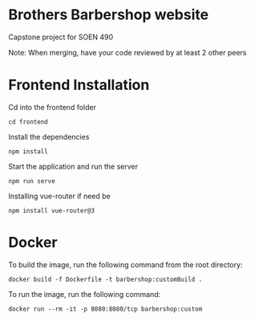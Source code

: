 # Brothers Barbershop website
Capstone project for SOEN 490

Note: When merging, have your code reviewed by at least 2 other peers



# Frontend Installation

Cd into the frontend folder
```
cd frontend
```

Install the dependencies
```
npm install
```
Start the application and run the server
```
npm run serve
```
Installing vue-router if need be
```
npm install vue-router@3
```

# Docker
To build the image, run the following command from the root directory:
```
docker build -f Dockerfile -t barbershop:customBuild .
```

To run the image, run the following command:
```
docker run --rm -it -p 8080:8080/tcp barbershop:custom
```
